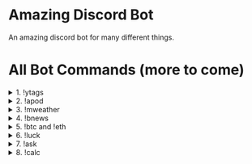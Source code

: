 # Amazing Discord Bot
An amazing discord bot for many different things.

# All Bot Commands (more to come)

<details>
   <summary>1. !ytags</summary>
  
   - See & copy all tags used in any youtube videos.
   - Usage: !ytags [youtube link]
</details>

<details>
   <summary>2. !apod</summary>
  
   - Get the Astronomy picture of the day (with additional option to choose a random date or specify your own aswell).<br>
   - Optional usages: !apod {date} / !apod random
</details>

<details>
  <summary>3. !mweather</summary>
  
  - Get the latest mars weather update from the Perseverance Rover, with the "MarsWxReport" twitter account.
</details>

<details>
  <summary>4. !bnews</summary>
   
   - Get the newest news/posts from bitcoin subreddit.
</details>

<details>
  <summary>5. !btc and !eth</summary>
   
   - Convert bitcoin or ethereum value to USD dollars with bitcoin's or ethereum's real time price.
   - Usage: !btc [value] or !eth [value]
</details>

<details>
  <summary>6. !luck</summary>
  
  - Generate 10 random bitcoin wallets and their matching private keys & display their balances.
</details>

<details>
  <summary>7. !ask</summary>
  
  - Ask the bot about anything and get a random yes or no.
  - Usage: /ask [question]
</details>

<details>
  <summary>8. !calc</summary>
  
  - Bonus command. Easily calculate stuff with just one command, using 'simplecalculator' module.
  - Command example: !calc 2 + 2
</details>
